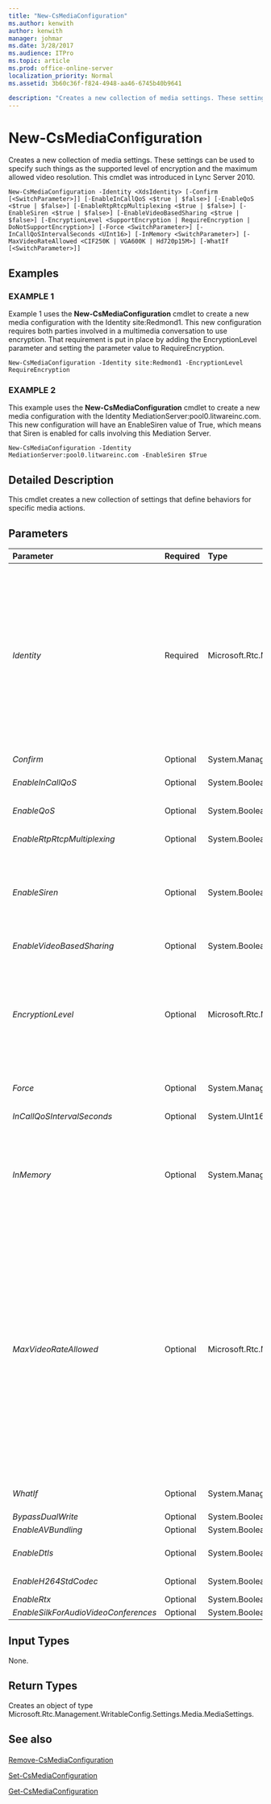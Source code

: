 ```yaml
---
title: "New-CsMediaConfiguration"
ms.author: kenwith
author: kenwith
manager: johmar
ms.date: 3/28/2017
ms.audience: ITPro
ms.topic: article
ms.prod: office-online-server
localization_priority: Normal
ms.assetid: 3b60c36f-f824-4948-aa46-6745b40b9641

description: "Creates a new collection of media settings. These settings can be used to specify such things as the supported level of encryption and the maximum allowed video resolution. This cmdlet was introduced in Lync Server 2010."
---
```


# New-CsMediaConfiguration
 
Creates a new collection of media settings. These settings can be used to specify such things as the supported level of encryption and the maximum allowed video resolution. This cmdlet was introduced in Lync Server 2010.
  
```
New-CsMediaConfiguration -Identity <XdsIdentity> [-Confirm [<SwitchParameter>]] [-EnableInCallQoS <$true | $false>] [-EnableQoS <$true | $false>] [-EnableRtpRtcpMultiplexing <$true | $false>] [-EnableSiren <$true | $false>] [-EnableVideoBasedSharing <$true | $false>] [-EncryptionLevel <SupportEncryption | RequireEncryption | DoNotSupportEncryption>] [-Force <SwitchParameter>] [-InCallQoSIntervalSeconds <UInt16>] [-InMemory <SwitchParameter>] [-MaxVideoRateAllowed <CIF250K | VGA600K | Hd720p15M>] [-WhatIf [<SwitchParameter>]]

```

## Examples

### EXAMPLE 1

Example 1 uses the **New-CsMediaConfiguration** cmdlet to create a new media configuration with the Identity site:Redmond1. This new configuration requires both parties involved in a multimedia conversation to use encryption. That requirement is put in place by adding the EncryptionLevel parameter and setting the parameter value to RequireEncryption.
  
```
New-CsMediaConfiguration -Identity site:Redmond1 -EncryptionLevel RequireEncryption
```

### EXAMPLE 2

This example uses the **New-CsMediaConfiguration** cmdlet to create a new media configuration with the Identity MediationServer:pool0.litwareinc.com. This new configuration will have an EnableSiren value of True, which means that Siren is enabled for calls involving this Mediation Server.
  
```
New-CsMediaConfiguration -Identity MediationServer:pool0.litwareinc.com -EnableSiren $True
```

## Detailed Description

This cmdlet creates a new collection of settings that define behaviors for specific media actions.
  
## Parameters

|**Parameter**|**Required**|**Type**|**Description**|
|:-----|:-----|:-----|:-----|
| _Identity_ <br/> |Required  <br/> |Microsoft.Rtc.Management.Xds.XdsIdentity  <br/> |A unique identifier specifying the scope at which this configuration is applied (site or service). A configuration at the site scope would be entered as site:\<site name\>, such as site:Redmond. A service would be entered as \<server role\>:\<fqdn\>, such as MediationServer:pool0.litwareinc.com. A media configuration at the global scope will always exist and cannot be removed, so a new global configuration cannot be created.  <br/>  Media configurations created at the service scope can be created only for the A/V Conferencing service, Mediation Server, and Application Server. <br/> |
| _Confirm_ <br/> |Optional  <br/> |System.Management.Automation.SwitchParameter  <br/> |Prompts you for confirmation before executing the command.  <br/> |
| _EnableInCallQoS_ <br/> |Optional  <br/> |System.Boolean  <br/> |When set to True, enables call Quality of Service (QoS) settings.  <br/> |
| _EnableQoS_ <br/> |Optional  <br/> |System.Boolean  <br/> |QoS monitors the quality of voice signals over a network.  <br/> Default: False  <br/> |
| _EnableRtpRtcpMultiplexing_ <br/> |Optional  <br/> |System.Boolean  <br/> | `true` to enable the setting; otherwise `false`.  <br/> |
| _EnableSiren_ <br/> |Optional  <br/> |System.Boolean  <br/> |By default, the Mediation Server does not negotiate Siren as a possible codec for calls between itself and clients. If this setting is True, Siren will be included as a possible codec for use between the Mediation Server and other clients.  <br/> Default: False  <br/> |
| _EnableVideoBasedSharing_ <br/> |Optional  <br/> |System.Boolean  <br/> | `true` to enable the setting; otherwise `false`.  <br/> |
| _EncryptionLevel_ <br/> |Optional  <br/> |Microsoft.Rtc.Management.WritableConfig.Settings.Media.EncryptionLevel  <br/> |The level of encryption between unified communications devices.  <br/> Valid values:  <br/> SupportEncryption - secure real-time transport protocol (SRTP) will be used if it can be negotiated.  <br/> RequireEncryption - SRTP must be negotiated.  <br/> DoNotSupportEncryption - SRTP must not be used.  <br/> Default: RequireEncryption  <br/> |
| _Force_ <br/> |Optional  <br/> |System.Management.Automation.SwitchParameter  <br/> |Suppresses any confirmation prompts that would otherwise be displayed before making changes.  <br/> |
| _InCallQoSIntervalSeconds_ <br/> |Optional  <br/> |System.UInt16  <br/> |Specifies the interval between call QoS actions.  <br/> |
| _InMemory_ <br/> |Optional  <br/> |System.Management.Automation.SwitchParameter  <br/> |Creates an object reference without actually committing the object as a permanent change. If you assign the output of this cmdlet called with this parameter to a variable, you can make changes to the properties of the object reference and then commit those changes by calling this cmdlet's matching **Set-\<cmdlet\>**. <br/> |
| _MaxVideoRateAllowed_ <br/> |Optional  <br/> |Microsoft.Rtc.Management.WritableConfig.Settings.Media.MaxVideoRateAllowed  <br/> |The maximum rate at which video signals will be transferred at the client endpoints.  <br/> Valid values: Hd720p15M, VGA600K, CIF250K  <br/> Hd720p15M - High definition, with a resolution of 1280 x 720 and aspect ratio 16:9.  <br/> VGA600K - VGA, with a resolution of 640 x 480, 25 fps with the aspect ratio 4:3.  <br/> CIF250K - Common Intermediate Format (CIF) video format, 15 fps with a resolution of 352 x 288.  <br/> Note that these values are not case sensitive; values will be converted to appropriate casing when the configuration is created.  <br/> Default: VGA600K  <br/> > [!NOTE]> This parameter is no longer used for Lync Server 2013 clients in Lync Server 2013 conferences but is still used for legacy clients joining a Lync Server 2013 conference.           |
| _WhatIf_ <br/> |Optional  <br/> |System.Management.Automation.SwitchParameter  <br/> |Describes what would happen if you executed the command without actually executing the command.  <br/> |
| _BypassDualWrite_ <br/> |Optional  <br/> |System.Boolean  <br/> |PARAMVALUE: $true | $false  <br/> |
| _EnableAVBundling_ <br/> |Optional  <br/> |System.Boolean  <br/> |PARAMVALUE: $true | $false  <br/> |
| _EnableDtls_ <br/> |Optional  <br/> |System.Boolean  <br/> | `true` to enable the Datagram Transport Security Layer; otherwise `false`.  <br/> |
| _EnableH264StdCodec_ <br/> |Optional  <br/> |System.Boolean  <br/> | `true` to enable the setting; otherwise `false`.  <br/> |
| _EnableRtx_ <br/> |Optional  <br/> |System.Boolean  <br/> |PARAMVALUE: $true | $false  <br/> |
| _EnableSilkForAudioVideoConferences_ <br/> |Optional  <br/> |System.Boolean  <br/> |PARAMVALUE: $true | $false  <br/> |
   
## Input Types

None.
  
## Return Types

Creates an object of type Microsoft.Rtc.Management.WritableConfig.Settings.Media.MediaSettings.
  
## See also

#### 

[Remove-CsMediaConfiguration](remove-csmediaconfiguration.md)
  
[Set-CsMediaConfiguration](set-csmediaconfiguration.md)
  
[Get-CsMediaConfiguration](get-csmediaconfiguration.md)

